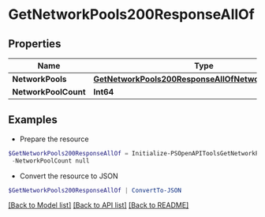# GetNetworkPools200ResponseAllOf
## Properties

Name | Type | Description | Notes
------------ | ------------- | ------------- | -------------
**NetworkPools** | [**GetNetworkPools200ResponseAllOfNetworkPoolsInner[]**](GetNetworkPools200ResponseAllOfNetworkPoolsInner.md) |  | [optional] 
**NetworkPoolCount** | **Int64** |  | [optional] 

## Examples

- Prepare the resource
```powershell
$GetNetworkPools200ResponseAllOf = Initialize-PSOpenAPIToolsGetNetworkPools200ResponseAllOf  -NetworkPools null `
 -NetworkPoolCount null
```

- Convert the resource to JSON
```powershell
$GetNetworkPools200ResponseAllOf | ConvertTo-JSON
```

[[Back to Model list]](../README.md#documentation-for-models) [[Back to API list]](../README.md#documentation-for-api-endpoints) [[Back to README]](../README.md)

